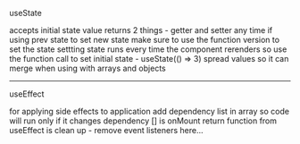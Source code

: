 useState  

accepts initial state value
returns 2 things - getter and setter
any time if using prev state to set new state make sure to use the function version to set the state
settting state runs every time the component rerenders so use the function call to set initial state - useState(() => 3)
spread values so it can merge when using with arrays and objects

----------

useEffect

for applying side effects to application
add dependency list in array so code will run only if it changes dependency
[] is onMount
return function from useEffect is clean up - remove event listeners here...